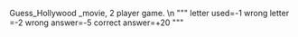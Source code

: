 Guess_Hollywood _movie,
2 player game.
\n
"""
letter used=-1
wrong letter =-2
wrong answer=-5
correct answer=+20
"""
